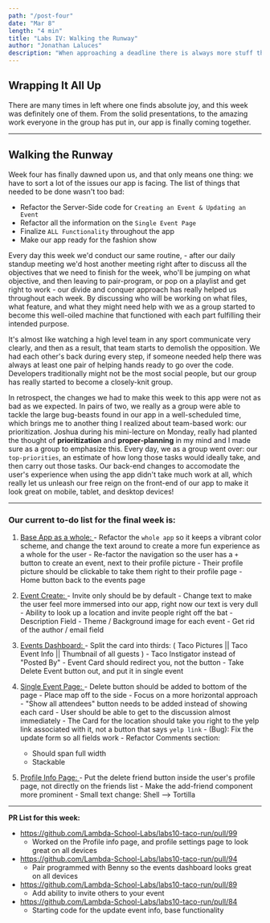 ```yaml
---
path: "/post-four"
date: "Mar 8"
length: "4 min"
title: "Labs IV: Walking the Runway"
author: "Jonathan Laluces"
description: "When approaching a deadline there is always more stuff that has to be done, and a lot of stress that accompanies it."
---
```


## Wrapping It All Up

There are many times in left where one finds absolute joy, and this week was definitely one of them. From the solid presentations, to the amazing work everyone in the group has put in, our app is finally coming together.

---


## Walking the Runway

Week four has finally dawned upon us, and that only means one thing: we have to sort a lot of the issues our app is facing. The list of things that needed to be done wasn't too bad:

  - Refactor the Server-Side code for `Creating an Event & Updating an Event`
  - Refactor all the information on the `Single Event Page`
  - Finalize `ALL Functionality` throughout the app
  - Make our app ready for the fashion show

Every day this week we'd conduct our same routine, - after our daily standup meeting we'd host another meeting right after to discuss all the objectives that we need to finish for the week, who'll be jumping on what objective, and then leaving to pair-program, or pop on a playlist and get right to work - our divide and conquer approach has really helped us throughout each week. By discussing who will be working on what files, what feature, and what they might need help with we as a group started to become this well-oiled machine that functioned with each part fulfilling their intended purpose. 

It's almost like watching a high level team in any sport communicate very clearly, and then as a result, that team starts to demolish the opposition. We had each other's back during every step, if someone needed help there was always at least one pair of helping hands ready to go over the code. Developers traditionally might not be the most social people, but our group has really started to become a closely-knit group. 

In retrospect, the changes we had to make this week to this app were not as bad as we expected. In pairs of two, we really as a group were able to tackle the large bug-beasts found in our app in a well-scheduled time, which brings me to another thing I realized about team-based work: our prioritization. Joshua during his mini-lecture on Monday, really had planted the thought of __prioritization__ and __proper-planning__ in my mind and I made sure as a group to emphasize this. Every day, we as a group went over: our `top-priorities`, an estimate of how long those tasks would ideally take, and then carry out those tasks. Our back-end changes to accomodate the user's experience when using the app didn't take much work at all, which really let us unleash our free reign on the front-end of our app to make it look great on mobile, tablet, and desktop devices!

---

### Our current to-do list for the final week is:

  1. [Base App as a whole: ]('https://taco-run-c453f.firebaseapp.com/')
    - Refactor the `whole app` so it keeps a vibrant color scheme, and change the text around to create a more fun experience as a whole for the user
    - Re-factor the navigation so the user has a `+` button to create an event, next to their profile picture
    - Their profile picture should be clickable to take them right to their profile page
    - Home button back to the events page

  2. [Event Create: ]('https://taco-run-c453f.firebaseapp.com/events_create')
    - Invite only should be by default
    - Change text to make the user feel more immersed into our app, right now our text is very dull
    - Ability to look up a location and invite people right off the bat
    - Description Field
    - Theme / Background image for each event
    - Get rid of the author / email field

  3. [Events Dashboard: ]('https://taco-run-c453f.firebaseapp.com/events')
    - Split the card into thirds: ( Taco Pictures || Taco Event Info || Thumbnail of all guests )
    - Taco Instigator instead of "Posted By"
    - Event Card should redirect you, not the button
    - Take Delete Event button out, and put it in single event

  4. [Single Event Page: ]('https://taco-run-c453f.firebaseapp.com/:id')
    - Delete button should be added to bottom of the page
    - Place map off to the side
    - Focus on a more horizontal approach
    - "Show all attendees" button needs to be added instead of showing each card
    - User should be able to get to the discussion almost immediately
    - The Card for the location should take you right to the yelp link associated with it, not a button that says `yelp link`
    - (Bug): Fix the update form so all fields work
    - Refactor Comments section:
      - Should span full width
      - Stackable

  5. [Profile Info Page: ]('https://taco-run-c453f.firebaseapp.com/user-profile')
    - Put the delete friend button inside the user's profile page, not directly on the friends list
    - Make the add-friend component more prominent
    - Small text change: Shell --> Tortilla

---

__PR List for this week:__

- https://github.com/Lambda-School-Labs/labs10-taco-run/pull/99
  - Worked on the Profile info page, and profile settings page to look great on all devices
- https://github.com/Lambda-School-Labs/labs10-taco-run/pull/94
  - Pair programmed with Benny so the events dashboard looks great on all devices
- https://github.com/Lambda-School-Labs/labs10-taco-run/pull/89
  - Add ability to invite others to your event
- https://github.com/Lambda-School-Labs/labs10-taco-run/pull/84
  - Starting code for the update event info, base functionality